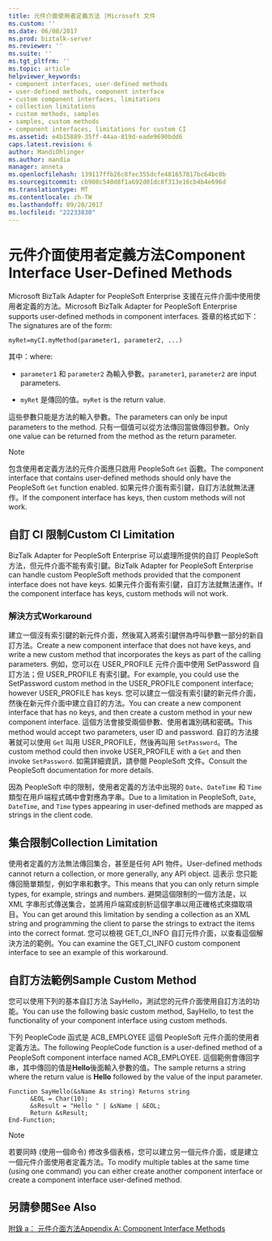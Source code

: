 ```yaml
---
title: 元件介面使用者定義方法 |Microsoft 文件
ms.custom: ''
ms.date: 06/08/2017
ms.prod: biztalk-server
ms.reviewer: ''
ms.suite: ''
ms.tgt_pltfrm: ''
ms.topic: article
helpviewer_keywords:
- component interfaces, user-defined methods
- user-defined methods, component interface
- custom component interfaces, limitations
- collection limitations
- custom methods, samples
- samples, custom methods
- component interfaces, limitations for custom CI
ms.assetid: e4b15889-35ff-44aa-819d-eade9690bdd6
caps.latest.revision: 6
author: MandiOhlinger
ms.author: mandia
manager: anneta
ms.openlocfilehash: 139117ffb26c8fec355dcfe481657817bc64bc0b
ms.sourcegitcommit: cb908c540d8f1a692d01dc8f313e16cb4b4e696d
ms.translationtype: MT
ms.contentlocale: zh-TW
ms.lasthandoff: 09/20/2017
ms.locfileid: "22233830"
---
```

# <a name="component-interface-user-defined-methods"></a><span data-ttu-id="da105-102">元件介面使用者定義方法</span><span class="sxs-lookup"><span data-stu-id="da105-102">Component Interface User-Defined Methods</span></span>
<span data-ttu-id="da105-103">Microsoft BizTalk Adapter for PeopleSoft Enterprise 支援在元件介面中使用使用者定義的方法。</span><span class="sxs-lookup"><span data-stu-id="da105-103">Microsoft BizTalk Adapter for PeopleSoft Enterprise supports user-defined methods in component interfaces.</span></span> <span data-ttu-id="da105-104">簽章的格式如下：</span><span class="sxs-lookup"><span data-stu-id="da105-104">The signatures are of the form:</span></span>  
  
```  
myRet=myCI.myMethod(parameter1, parameter2, ...)  
```  
  
 <span data-ttu-id="da105-105">其中：</span><span class="sxs-lookup"><span data-stu-id="da105-105">where:</span></span>  
  
-   <span data-ttu-id="da105-106">`parameter1` 和 `parameter2` 為輸入參數。</span><span class="sxs-lookup"><span data-stu-id="da105-106">`parameter1`, `parameter2` are input parameters.</span></span>  
  
-   <span data-ttu-id="da105-107">`myRet` 是傳回的值。</span><span class="sxs-lookup"><span data-stu-id="da105-107">`myRet` is the return value.</span></span>  
  
 <span data-ttu-id="da105-108">這些參數只能是方法的輸入參數。</span><span class="sxs-lookup"><span data-stu-id="da105-108">The parameters can only be input parameters to the method.</span></span> <span data-ttu-id="da105-109">只有一個值可以從方法傳回當做傳回參數。</span><span class="sxs-lookup"><span data-stu-id="da105-109">Only one value can be returned from the method as the return parameter.</span></span>  
  
> [!NOTE]
>  <span data-ttu-id="da105-110">包含使用者定義方法的元件介面應只啟用 PeopleSoft `Get` 函數。</span><span class="sxs-lookup"><span data-stu-id="da105-110">The component interface that contains user-defined methods should only have the PeopleSoft `Get` function enabled.</span></span> <span data-ttu-id="da105-111">如果元件介面有索引鍵，自訂方法就無法運作。</span><span class="sxs-lookup"><span data-stu-id="da105-111">If the component interface has keys, then custom methods will not work.</span></span>  
  
## <a name="custom-ci-limitation"></a><span data-ttu-id="da105-112">自訂 CI 限制</span><span class="sxs-lookup"><span data-stu-id="da105-112">Custom CI Limitation</span></span>  
 <span data-ttu-id="da105-113">BizTalk Adapter for PeopleSoft Enterprise 可以處理所提供的自訂 PeopleSoft 方法，但元件介面不能有索引鍵。</span><span class="sxs-lookup"><span data-stu-id="da105-113">BizTalk Adapter for PeopleSoft Enterprise can handle custom PeopleSoft methods provided that the component interface does not have keys.</span></span> <span data-ttu-id="da105-114">如果元件介面有索引鍵，自訂方法就無法運作。</span><span class="sxs-lookup"><span data-stu-id="da105-114">If the component interface has keys, custom methods will not work.</span></span>  
  
### <a name="workaround"></a><span data-ttu-id="da105-115">解決方式</span><span class="sxs-lookup"><span data-stu-id="da105-115">Workaround</span></span>  
 <span data-ttu-id="da105-116">建立一個沒有索引鍵的新元件介面，然後寫入將索引鍵併為呼叫參數一部分的新自訂方法。</span><span class="sxs-lookup"><span data-stu-id="da105-116">Create a new component interface that does not have keys, and write a new custom method that incorporates the keys as part of the calling parameters.</span></span> <span data-ttu-id="da105-117">例如，您可以在 USER_PROFILE 元件介面中使用 SetPassword 自訂方法；但 USER_PROFILE 有索引鍵。</span><span class="sxs-lookup"><span data-stu-id="da105-117">For example, you could use the SetPassword custom method in the USER_PROFILE component interface; however USER_PROFILE has keys.</span></span> <span data-ttu-id="da105-118">您可以建立一個沒有索引鍵的新元件介面，然後在新元件介面中建立自訂的方法。</span><span class="sxs-lookup"><span data-stu-id="da105-118">You can create a new component interface that has no keys, and then create a custom method in your new component interface.</span></span> <span data-ttu-id="da105-119">這個方法會接受兩個參數、使用者識別碼和密碼。</span><span class="sxs-lookup"><span data-stu-id="da105-119">This method would accept two parameters, user ID and password.</span></span> <span data-ttu-id="da105-120">自訂的方法接著就可以使用 `Get` 叫用 USER_PROFILE，然後再叫用 `SetPassword`。</span><span class="sxs-lookup"><span data-stu-id="da105-120">The custom method could then invoke USER_PROFILE with a `Get` and then invoke `SetPassword`.</span></span> <span data-ttu-id="da105-121">如需詳細資訊，請參閱 PeopleSoft 文件。</span><span class="sxs-lookup"><span data-stu-id="da105-121">Consult the PeopleSoft documentation for more details.</span></span>  
  
 <span data-ttu-id="da105-122">因為 PeopleSoft 中的限制，使用者定義的方法中出現的 `Date`、`DateTime` 和 `Time` 類型在用戶端程式碼中會對應為字串。</span><span class="sxs-lookup"><span data-stu-id="da105-122">Due to a limitation in PeopleSoft, `Date`, `DateTime`, and `Time` types appearing in user-defined methods are mapped as strings in the client code.</span></span>  
  
## <a name="collection-limitation"></a><span data-ttu-id="da105-123">集合限制</span><span class="sxs-lookup"><span data-stu-id="da105-123">Collection Limitation</span></span>  
 <span data-ttu-id="da105-124">使用者定義的方法無法傳回集合，甚至是任何 API 物件。</span><span class="sxs-lookup"><span data-stu-id="da105-124">User-defined methods cannot return a collection, or more generally, any API object.</span></span> <span data-ttu-id="da105-125">這表示 您只能傳回簡單類型，例如字串和數字。</span><span class="sxs-lookup"><span data-stu-id="da105-125">This means that you can only return simple types, for example, strings and numbers.</span></span> <span data-ttu-id="da105-126">避開這個限制的一個方法是，以 XML 字串形式傳送集合，並將用戶端寫成剖析這個字串以用正確格式來擷取項目。</span><span class="sxs-lookup"><span data-stu-id="da105-126">You can get around this limitation by sending a collection as an XML string and programming the client to parse the strings to extract the items into the correct format.</span></span> <span data-ttu-id="da105-127">您可以檢視 GET_CI_INFO 自訂元件介面，以查看這個解決方法的範例。</span><span class="sxs-lookup"><span data-stu-id="da105-127">You can examine the GET_CI_INFO custom component interface to see an example of this workaround.</span></span>  
  
## <a name="sample-custom-method"></a><span data-ttu-id="da105-128">自訂方法範例</span><span class="sxs-lookup"><span data-stu-id="da105-128">Sample Custom Method</span></span>  
 <span data-ttu-id="da105-129">您可以使用下列的基本自訂方法 SayHello，測試您的元件介面使用自訂方法的功能。</span><span class="sxs-lookup"><span data-stu-id="da105-129">You can use the following basic custom method, SayHello, to test the functionality of your component interface using custom methods.</span></span>  
  
 <span data-ttu-id="da105-130">下列 PeopleCode 函式是 ACB_EMPLOYEE 這個 PeopleSoft 元件介面的使用者定義方法。</span><span class="sxs-lookup"><span data-stu-id="da105-130">The following PeopleCode function is a user-defined method of a PeopleSoft component interface named ACB_EMPLOYEE.</span></span> <span data-ttu-id="da105-131">這個範例會傳回字串，其中傳回的值是**Hello**後面輸入參數的值。</span><span class="sxs-lookup"><span data-stu-id="da105-131">The sample returns a string where the return value is **Hello** followed by the value of the input parameter.</span></span>  
  
```  
Function SayHello(&sName As string) Returns string  
      &EOL = Char(10);  
      &sResult = "Hello " | &sName | &EOL;  
      Return &sResult;  
End-Function;  
```  
  
> [!NOTE]
>  <span data-ttu-id="da105-132">若要同時 (使用一個命令) 修改多個表格，您可以建立另一個元件介面，或是建立一個元件介面使用者定義方法。</span><span class="sxs-lookup"><span data-stu-id="da105-132">To modify multiple tables at the same time (using one command) you can either create another component interface or create a component interface user-defined method.</span></span>  
  
## <a name="see-also"></a><span data-ttu-id="da105-133">另請參閱</span><span class="sxs-lookup"><span data-stu-id="da105-133">See Also</span></span>  
 [<span data-ttu-id="da105-134">附錄 a： 元件介面方法</span><span class="sxs-lookup"><span data-stu-id="da105-134">Appendix A: Component Interface Methods</span></span>](../core/appendix-a-component-interface-methods.md)